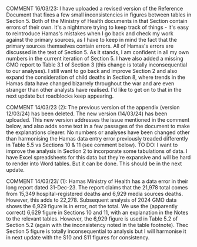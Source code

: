 COMMENT 16/03/23:
I have uploaded a revised version of the Reference Document that fixes a few small inconsistencies in figures between tables in Section 5. Both of the Ministry of Health documents in that Section contain errors of their own. It's a nightmare trying to keep track of things - it's easy to reintroduce Hamas's mistakes when I go back and check my work against the primary sources, as I have to keep in mind the fact that the primary sources themselves contain errors. All of Hamas's errors are discussed in the text of Section 5. As it stands, I am confident in all my own numbers in the current iteration of Section 5. I have also added a missing GMO report to Table 3.1 of Section 3 (this change is totally inconsequential to our analyses). I still want to go back and improve Section 2 and also expand the consideration of child deaths in Section 8, where trends in the Hamas data have changed bizarrely throughout the war and are even stranger than other analysts have realised. I'd like to get on to that in the next update but roadblocks keep appearing.

COMMENT 14/03/23 (2):
The previous version of the appendix (version 12/03/24) has been deleted. The new version (14/03/24) has been uploaded. This new version addresses the issue mentioned in the comment below, and also adds some text in a few passages of the document to make the explanations clearer. No numbers or analyses have been changed other than harmonising the Hamas data entry error previously treaded differently in Table 5.5 vs Sections 10 & 11 (see comment below). TO DO: I want to improve the analysis in Section 2 to incorporate some tabulations of data. I have Excel spreadsheets for this data but they're expansive and will be hard to render into Word tables. But it can be done. This should be in the next update.

COMMENT 14/03/23/ (1):
Hamas Ministry of Health has a data error in their long report dated 31-Dec-23. The report claims that the 21,978 total comes from 15,349 hospital-registered deaths and 6,929 media sources deaths. However, this adds to 22,278. Subsequent analysis of 2024 GMO data shows the 6,929 figure is in error, not the total. We use the (apparently correct) 6,629 figure in Sections 10 and 11, with an explanation in the Notes to the relevant tables. However, the 6,929 figure is used in Table 5.2 of Section 5.2 (again with the inconsistency noted in the table footnote). Thec Section 5 figure is totally inconsequential to analysis but I will harmonise it in next update with the S10 and S11 figures for consistency.
